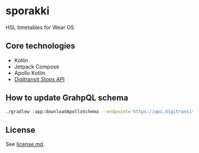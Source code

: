 # sporakki

HSL timetables for Wear OS

## Core technologies

- Kotlin
- Jetpack Compose
- Apollo Kotlin
- [Digitransit Stops API](https://digitransit.fi/en/developers/apis/1-routing-api/stops/)

## How to update GrahpQL schema

```bash
./gradlew :app:downloadApolloSchema --endpoint='https://api.digitransit.fi/routing/v1/routers/hsl/index/graphql' --schema=app/src/main/graphql/me/paavo/sporakki/schema.graphqls
```

## License

See [license.md](./license.md).
